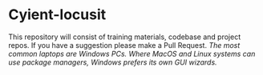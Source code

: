 # Cyient-locusit
This repository will consist of training materials, codebase and project repos. If you have a suggestion please make a Pull Request.  *The most common laptops are Windows PCs. Where MacOS and Linux systems can use package managers, Windows prefers its own GUI wizards.*
